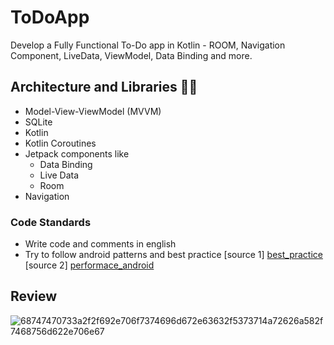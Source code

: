 # ToDoApp
Develop a Fully Functional To-Do app in Kotlin - ROOM, Navigation Component, LiveData, ViewModel, Data Binding and more.

## Architecture and Libraries 📰📱
- Model-View-ViewModel (MVVM)
- SQLite
- Kotlin
- Kotlin Coroutines
- Jetpack components like
  - Data Binding
  - Live Data
  - Room
- Navigation 

### Code Standards
 - Write code and comments in english
 - Try to follow android patterns and best practice [source 1] [best_practice] [source 2] [performace_android]
 
## Review
![68747470733a2f2f692e706f7374696d672e63632f5373714a72626a582f7468756d622e706e67](https://user-images.githubusercontent.com/46753453/102409651-0c203580-3fb5-11eb-831b-a252a5003f5a.png)



[best_practice]: <https://www.youtube.com/playlist?list=PLWz5rJ2EKKc-lJo_RGGXL2Psr8vVCTWjM>
[performace_android]: <https://www.youtube.com/playlist?list=PLWz5rJ2EKKc9CBxr3BVjPTPoDPLdPIFCE>
